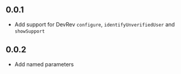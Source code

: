 ## 0.0.1

* Add support for DevRev `configure`, `identifyUnverifiedUser` and `showSupport`

## 0.0.2

* Add named parameters
